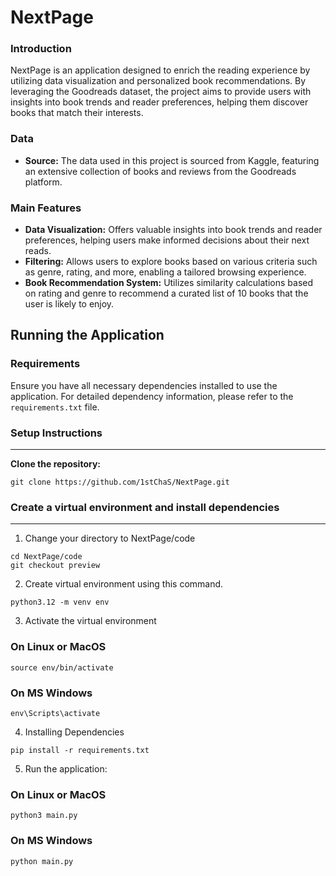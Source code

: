 # NextPage

### Introduction
NextPage is an application designed to enrich the reading experience by utilizing data visualization and personalized book recommendations. By leveraging the Goodreads dataset, the project aims to provide users with insights into book trends and reader preferences, helping them discover books that match their interests.

### Data
- **Source:** The data used in this project is sourced from Kaggle, featuring an extensive collection of books and reviews from the Goodreads platform.

### Main Features
- **Data Visualization:** Offers valuable insights into book trends and reader preferences, helping users make informed decisions about their next reads.
- **Filtering:** Allows users to explore books based on various criteria such as genre, rating, and more, enabling a tailored browsing experience.
- **Book Recommendation System:** Utilizes similarity calculations based on rating and genre to recommend a curated list of 10 books that the user is likely to enjoy.

## Running the Application

### Requirements
Ensure you have all necessary dependencies installed to use the application. For detailed dependency information, please refer to the `requirements.txt` file.

### Setup Instructions
---
**Clone the repository:**
```
git clone https://github.com/1stChaS/NextPage.git
```


  ### Create a virtual environment and install dependencies
---
1. Change your directory to NextPage/code
```
cd NextPage/code
git checkout preview
```
2. Create virtual environment using this command.
```
python3.12 -m venv env
```

3. Activate the virtual environment
### On Linux or MacOS
```
source env/bin/activate
```

### On MS Windows
```
env\Scripts\activate
```

4. Installing Dependencies
```
pip install -r requirements.txt
```

5. Run the application:
### On Linux or MacOS
```
python3 main.py
```

### On MS Windows
```
python main.py
```

